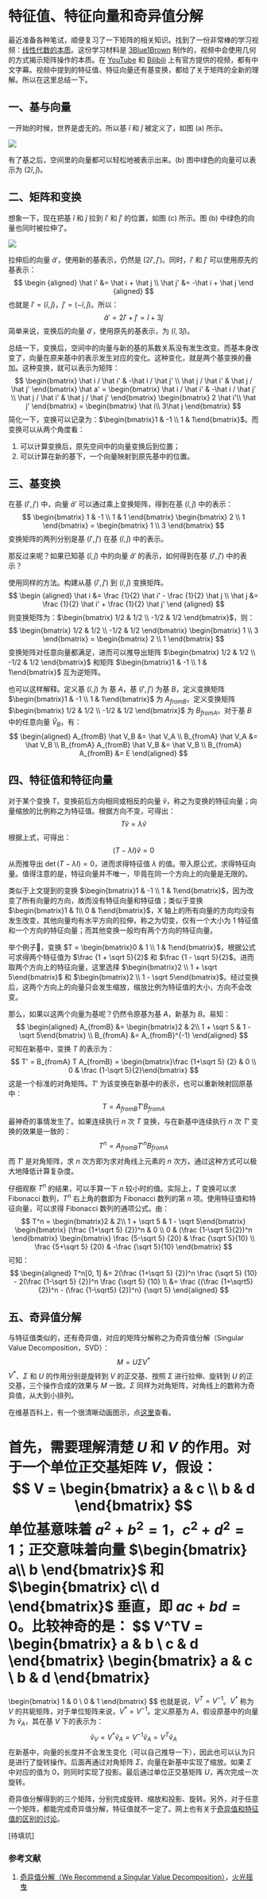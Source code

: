 # 特征值、特征向量和奇异值分解

最近准备各种笔试，顺便复习了一下矩阵的相关知识。找到了一份非常棒的学习视频：[线性代数的本质](https://space.bilibili.com/88461692#!/channel/detail?cid=9450&order=1&page=1)。这份学习材料是 [3Blue1Brown](http://www.3blue1brown.com/) 制作的，视频中会使用几何的方式揭示矩阵操作的本质。在 [YouTube](https://www.youtube.com/channel/UCYO_jab_esuFRV4b17AJtAw) 和 [Bilibili](https://space.bilibili.com/88461692?from=search&seid=13156855510233886526#!/) 上有官方提供的视频，都有中文字幕。视频中提到的特征值、特征向量还有基变换，都给了关于矩阵的全新的理解。所以在这里总结一下。

## 一、基与向量

一开始的时候，世界是虚无的。所以基 $\hat i$ 和 $\hat j$ 被定义了，如图 (a) 所示。

![](../images/4dc018313fec7ec37d7b14131314fed9.png)

有了基之后，空间里的向量都可以轻松地被表示出来。(b) 图中绿色的向量可以表示为 $(2 \hat i, \hat j)$。

## 二、矩阵和变换

想象一下，现在把基 $\hat i$ 和 $\hat j$ 拉到 $\hat i'$ 和 $\hat j'$ 的位置，如图 (c) 所示。图 (b) 中绿色的向量也同时被拉伸了。

![](../images/295821ae01d2f8e09244cd23ea8adde9.png)

拉伸后的向量 $\hat a'$，使用新的基表示，仍然是 $(2 \hat i', \hat j')$。同时，$\hat i'$ 和 $\hat j'$ 可以使用原先的基表示：
$$
\begin {aligned}
\hat i' &= \hat i + \hat j \\
\hat j' &= -\hat i + \hat j
\end {aligned}
$$
也就是 $\hat i' = (\hat i, \hat j)$，$\hat j' = (-\hat i, \hat j)$。所以：
$$
\hat a' = 2 \hat i' + \hat j' = \hat i + 3 \hat j
$$
简单来说，变换后的向量 $\hat a'$，使用原先的基表示，为 $(\hat i, 3 \hat j)$。

总结一下，变换后，空间中的向量与新的基的系数关系没有发生改变。而基本身改变了，向量在原来基中的表示发生对应的变化。这种变化，就是两个基变换的叠加。这种变换，就可以表示为矩阵：
$$
\begin{bmatrix} \hat i / \hat i' & -\hat i / \hat j' \\ \hat j / \hat i' & \hat j / \hat j' \end{bmatrix} \hat a' =
\begin{bmatrix} \hat i / \hat i' & -\hat i / \hat j' \\ \hat j / \hat i' & \hat j / \hat j' \end{bmatrix} \begin{bmatrix} 2 \hat i'\\ \hat j' \end{bmatrix} = \begin{bmatrix} \hat i\\ 3\hat j \end{bmatrix}
$$
简化一下，变换可以记录为：$\begin{bmatrix}1 & -1 \\ 1 & 1\end{bmatrix}$。而变换可以从两个角度看：

1. 可以计算变换后，原先空间中的向量变换后到位置；
2. 可以计算在新的基下，一个向量映射到原先基中的位置。

## 三、基变换

在基 $(\hat i', \hat j')$ 中，向量 $\hat a'$ 可以通过乘上变换矩阵，得到在基 $(\hat i, \hat j)$ 中的表示：
$$
\begin{bmatrix} 1 & -1 \\ 1 & 1  \end{bmatrix}
\begin{bmatrix} 2 \\ 1 \end{bmatrix} =
\begin{bmatrix} 1 \\ 3 \end{bmatrix}
$$
变换矩阵的两列分别是基 $(\hat i', \hat j')$ 在基 $(\hat i, \hat j)$ 中的表示。

那反过来呢？如果已知基 $(\hat i, \hat j)$ 中的向量 $\hat a'$ 的表示，如何得到在基 $(\hat i', \hat j')$ 中的表示？

使用同样的方法。构建从基 $(\hat i', \hat j')$ 到 $(\hat i, \hat j)$ 变换矩阵。
$$
\begin {aligned}
\hat i &= \frac {1}{2} \hat i' - \frac {1}{2} \hat j \\
\hat j &= \frac {1}{2} \hat i' + \frac {1}{2} \hat j'
\end {aligned}
$$
则变换矩阵为：$\begin{bmatrix} 1/2 & 1/2 \\ -1/2 & 1/2 \end{bmatrix}$，则：
$$
\begin{bmatrix} 1/2 & 1/2 \\ -1/2 & 1/2 \end{bmatrix}
\begin{bmatrix} 1 \\ 3 \end{bmatrix} =
\begin{bmatrix} 2 \\ 1 \end{bmatrix}
$$
变换矩阵对任意向量都满足，进而可以推导出矩阵 $\begin{bmatrix} 1/2 & 1/2 \\ -1/2 & 1/2 \end{bmatrix}$ 和矩阵 $\begin{bmatrix}1 & -1 \\ 1 & 1\end{bmatrix}$ 互为逆矩阵。

也可以这样解释。定义基 $(\hat i, \hat j)$ 为 基 $A$，基 $(\hat i', \hat j')$ 为基 $B$，定义变换矩阵 $\begin{bmatrix}1 & -1 \\ 1 & 1\end{bmatrix}$ 为 $A_{fromB}$，定义变换矩阵 $\begin{bmatrix} 1/2 & 1/2 \\ -1/2 & 1/2 \end{bmatrix}$ 为 $B_{fromA}$。对于基 $B$ 中的任意向量 $\hat V_B$，有：
$$
\begin{aligned}
A_{fromB} \hat V_B &= \hat V_A \\
B_{fromA} \hat V_A &= \hat V_B \\
B_{fromA} A_{fromB} \hat V_B &= \hat V_B \\
B_{fromA} A_{fromB} &= E
\end{aligned}
$$
## 四、特征值和特征向量

对于某个变换 $T$，变换前后方向相同或相反的向量 $\hat v$，称之为变换的特征向量；向量缩放的比例称之为特征值。根据方向不变，可得出：
$$
T \hat v = \lambda \hat v
$$
根据上式，可得出：
$$
(T - \lambda I)\hat v = 0
$$
从而推导出 $\det(T-\lambda I) = 0$，进而求得特征值 $\lambda$ 的值。带入原公式，求得特征向量。值得注意的是，特征向量并不唯一，毕竟在同一个方向上的向量是无限的。

类似于上文提到的变换 $\begin{bmatrix}1 & -1 \\ 1 & 1\end{bmatrix}$，因为改变了所有向量的方向，故而没有特征向量和特征值；类似于变换 $\begin{bmatrix}1 & 1\\ 0 & 1\end{bmatrix}$，X 轴上的所有向量的方向均没有发生改变，其他向量均有水平方向的拉伸，称之为切变，仅有一个大小为 1 特征值和一个方向的特征向量；而其他变换一般均有两个方向的特征向量。

举个例子🌰，变换 $T = \begin{bmatrix}0 & 1 \\ 1 & 1\end{bmatrix}$，根据公式可求得两个特征值为 $\frac {1 + \sqrt 5}{2}$ 和 $\frac {1 - \sqrt 5}{2}$。进而取两个方向上的特征向量，这里选择 $\begin{bmatrix}2 \\ 1 + \sqrt 5\end{bmatrix}$ 和 $\begin{bmatrix}2 \\ 1 - \sqrt 5\end{bmatrix}$。经过变换后，这两个方向上的向量只会发生缩放，缩放比例为特征值的大小，方向不会改变。

那么，如果以这两个向量为基呢？仍然令原基为基 $A$，新基为 $B$。易知：
$$
\begin{aligned}
A_{fromB} &= \begin{bmatrix}2 & 2\\ 1 + \sqrt 5 & 1 - \sqrt 5\end{bmatrix} \\
B_{fromA} &= A_{fromB}^{-1}
\end{aligned}
$$
可知在新基中，变换 $T$ 的表示为：
$$
T' = B_{fromA} T A_{fromB} = \begin{bmatrix}\frac {1+\sqrt 5} {2} & 0 \\ 0 & \frac {1-\sqrt 5}{2}\end{bmatrix}
$$
这是一个标准的对角矩阵。$T'$ 为该变换在新基中的表示，也可以重新映射回原基中：
$$
T = A_{fromB}T'B_{fromA}
$$
最神奇的事情发生了。如果连续执行 $n$ 次 $T$ 变换，与在新基中连续执行 $n$ 次 $T'$ 变换的效果是一致的：
$$
T^n = A_{fromB} T'{^n} B_{fromA}
$$
而 $T'$ 是对角矩阵，求 $n$ 次方即为求对角线上元素的 $n$ 次方。通过这种方式可以极大地降低计算复杂度。

仔细观察 $T^n$ 的结果，可以手算一下 $n$ 较小时的值。实际上，$T$ 变换可以求 Fibonacci 数列，$T^n$ 右上角的数即为 Fibonacci 数列的第 $n$ 项。使用特征值和特征向量，可以求得 Fibonacci 数列的通项公式。由：
$$
T^n = \begin{bmatrix}2 & 2\\ 1 + \sqrt 5 & 1 - \sqrt 5\end{bmatrix}
\begin{bmatrix}
  (\frac {1+\sqrt 5} {2})^n & 0 \\
  0 & (\frac {1-\sqrt 5}{2})^n
\end{bmatrix}
\begin{bmatrix}
\frac {5-\sqrt 5} {20} & \frac {\sqrt 5}{10} \\
\frac {5+\sqrt 5} {20} & -\frac {\sqrt 5}{10}
\end{bmatrix}
$$
可知：
$$
\begin{aligned}
T^n[0, 1] &= 2(\frac {1+\sqrt 5} {2})^n \frac {\sqrt 5} {10} -
2(\frac {1-\sqrt 5} {2})^n \frac {\sqrt 5} {10} \\
&= \frac {(\frac {1+\sqrt5} {2})^n - (\frac {1-\sqrt5} {2})^n} {\sqrt 5}
\end{aligned}
$$

## 五、奇异值分解

与特征值类似的，还有奇异值，对应的矩阵分解称之为奇异值分解（Singular Value Decomposition，SVD）：
$$
M = U\Sigma V^*
$$
$V^*$、$\Sigma$ 和 $U$ 的作用分别是旋转到 $V$ 的正交基、按照 $\Sigma$ 进行拉伸、旋转到 $U$ 的正交基，三个操作合成的效果与 $M$ 一致。$\Sigma$ 同样为对角矩阵，对角线上的数称为奇异值，从大到小排列。

在维基百科上，有一个很清晰动画图示，点[这里](https://en.wikipedia.org/wiki/Singular-value_decomposition)查看。

首先，需要理解清楚 $U$ 和 $V$ 的作用。对于一个单位正交基矩阵 $V$，假设：
$$
V = \begin{bmatrix}
a & c \\
b & d
\end{bmatrix}
$$
单位基意味着 $a^2 + b^2 = 1$，$c^2 + d^2 = 1$；正交意味着向量 $\begin{bmatrix} a\\ b \end{bmatrix}$ 和 $\begin{bmatrix} c\\ d \end{bmatrix}$ 垂直，即 $ac + bd = 0$。比较神奇的是：
$$
V^TV = \begin{bmatrix}
a & b \\
c & d
\end{bmatrix}
\begin{bmatrix}
a & c \\
b & d
\end{bmatrix}
=
\begin{bmatrix}
1 & 0 \\
0 & 1
\end{bmatrix}
$$
也就是说，$V^T = V^{-1}$。$V^*$ 称为 $V$ 的共轭矩阵，对于单位矩阵来说，$V^* = V^{-1}$。定义原基为 $A$，假设原基中的向量为 $\hat v_{A}$，其在基 $V$ 下的表示为：
$$
\hat v_{V} = V^*\hat v_{A} = V^{-1} \hat v_{A} = V^T \hat v_{A}
$$
在新基中，向量的长度并不会发生变化（可以自己推导一下），因此也可以认为只是进行了旋转操作。后面再通过对角矩阵 $\Sigma$，向量在新基中实现了缩放。如果 $\Sigma$ 中对应的值为 0，则同时实现了投影。最后通过单位正交基矩阵 $U$，再次完成一次旋转。

奇异值分解得到的三个矩阵，分别完成旋转、缩放和投影、旋转。另外，对于任意一个矩阵，都能完成奇异值分解，特征值就不一定了。网上也有关于[奇异值和特征值的区别的讨论](https://www.zhihu.com/question/19666954)。

[待填坑]

### 参考文献

1. [奇异值分解（We Recommend a Singular Value Decomposition）](http://www.flickering.cn/%e6%95%b0%e5%ad%a6%e4%b9%8b%e7%be%8e/2015/01/%e5%a5%87%e5%bc%82%e5%80%bc%e5%88%86%e8%a7%a3%ef%bc%88we-recommend-a-singular-value-decomposition%ef%bc%89/)，[火光摇曳](http://www.flickering.cn/)